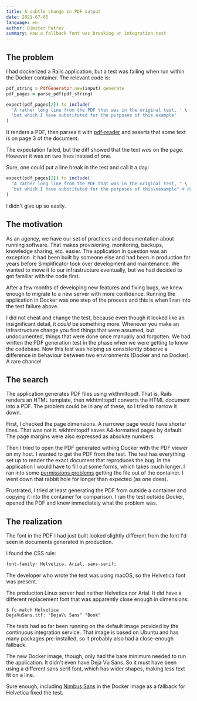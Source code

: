 ```yaml
---
title: A subtle change in PDF output
date: 2021-07-05
language: en
author: Dimiter Petrov
summary: How a fallback font was breaking an integration test
---
```


## The problem

I had dockerized a Rails application, but a test was failing when run within the Docker container. The relevant code is:

```ruby
pdf_string = PdfGenerator.new(input).generate
pdf_pages = parse_pdf(pdf_string)

expect(pdf_pages[2]).to include(
  'A rather long line from the PDF that was in the original test, ' \
  'but which I have substituted for the purposes of this example'
)
```

It renders a PDF, then parses it with [pdf-reader](https://github.com/yob/pdf-reader) and asserts that some text is on page 3 of the document.

The expectation failed, but the diff showed that the text *was* on the page. However it was on two lines instead of one.

Sure, one could put a line break in the test and call it a day:

```ruby
expect(pdf_pages[2]).to include(
  "A rather long line from the PDF that was in the original test, " \
  "but which I have substituted for the purposes of this\nexample" # Note the \n
)
```

I didn't give up so easily.

## The motivation

As an agency, we have our set of practices and documentation about running software. That makes provisioning, monitoring, backups, knowledge sharing, etc. easier. The application in question was an exception. It had been built by someone else and had been in production for years before Simplificator took over development and maintenance. We wanted to move it to our infrastructure eventually, but we had decided to get familiar with the code first.

After a few months of developing new features and fixing bugs, we knew enough to migrate to a new server with more confidence. Running the application in Docker was one step of the process and this is when I ran into the test failure above.

I did not cheat and change the test, because even though it looked like an insignificant detail, it *could* be something more. Whenever you make an infrastructure change you find things that were assumed, but undocumented, things that were done once manually and forgotten. We had written the PDF generation test in the phase when we were getting to know the codebase. Now this test was helping us consistently observe a difference in behaviour between two environments (Docker and no Docker). A rare chance!

## The search

The application generates PDF files using wkthmltopdf. That is, Rails renders an HTML template, then wkhtmltopdf converts the HTML document into a PDF. The problem could be in any of these, so I tried to narrow it down.

First, I checked the page dimensions. A narrower page would have shorter lines. That was not it. wkhtmltopdf saves A4-formatted pages by default. The page margins were also expressed as absolute numbers.

Then I tried to open the PDF generated withing Docker with the PDF viewer on my host. I wanted to get the PDF from the test. The test has everything set up to render the exact document that reproduces the bug. In the application I would have to fill out some forms, which takes much longer. I ran into some [permissions problems](https://github.com/moby/moby/issues/2259) getting the file out of the container. I went down that rabbit hole for longer than expected (as one does).

Frustrated, I tried at least generating the PDF from outside a container and copying it into the container for comparison. I ran the test outside Docker, opened the PDF and knew immediately what the problem was.

## The realization

The font in the PDF I had just built looked slightly different from the font I'd seen in documents generated in production.

I found the CSS rule:

```css
font-family: Helvetica, Arial, sans-serif;
```

The developer who wrote the test was using macOS, so the Helvetica font was present.

The production Linux server had neither Helvetica nor Arial. It did have a different replacement font that was apparently close enough in dimensions:

```
$ fc-match Helvetica
DejaVuSans.ttf: "DejaVu Sans" "Book"
```

The tests had so far been running on the default image provided by the continuous integration service. That image is based on Ubuntu and has many packages pre-installed, so it probably also had a close-enough fallback.

The new Docker image, though, only had the bare minimum needed to run the application. It didn't even have Deja Vu Sans. So it must have been using a different sans serif font, which has wider shapes, making less text fit on a line.

Sure enough, including [Nimbus Sans](https://en.wikipedia.org/wiki/Nimbus_Sans) in the Docker image as a fallback for Helvetica fixed the test.
